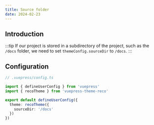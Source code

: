 ```yaml
---
title: Source folder
date: 2024-02-23
---
```



## Introduction

:::tip
If our project is stored in a subdirectory of the project, such as the `/docs` folder, we need to set `themeConfig.sourceDir` to `/docs`.
:::

## Configuration

```ts
// .vuepress/config.ts

import { defineUserConfig } from 'vuepress'
import { recoTheme } from 'vuepress-theme-reco'

export default defineUserConfig({
  theme: recoTheme({
    sourceDir: '/docs'
  })
})
```
